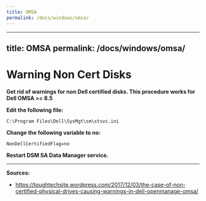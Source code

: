 ```yaml
---
title: OMSA
permalink: /docs/windows/omsa/
---
```

---
title: OMSA 
permalink: /docs/windows/omsa/
---

# Warning Non Cert Disks

**Get rid of warnings for non Dell certified disks. This procedure works for Dell OMSA >= 8.5**

**Edit the following file:**
```
C:\Program Files\Dell\SysMgt\sm\stsvc.ini
```

**Change the following variable to no:**
```
NonDellCertifiedFlag=no
```

**Restart DSM SA Data Manager service.**

***
**Sources:**
* https://toughtechsite.wordpress.com/2017/12/03/the-case-of-non-certified-physical-drives-causing-warnings-in-dell-openmanage-omsa/
